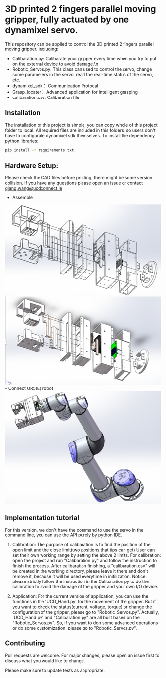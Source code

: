 # 3D printed 2 fingers parallel moving gripper, fully actuated by one dynamixel servo.

This repository can be applied to control the 3D printed 2 fingers parallel moving gripper.
Including:
- Calibaration.py: Calibarate your gripper every time when you try to put on the external device to avoid damage.\n
- Robotic_Servos.py: This class can used to control the servo, change some parameters in the servo, read the real-time status of the servo, etc.
- dynamixel_sdk： Communication Protocal
- Grasp_locater： Advanced application for intelligent grasping
- calibaration.csv: Calibaration file


## Installation
The installation of this project is simple, you can copy whole of this project folder to local. All required files are included in this folders,
so users don't have to configurate dynamixel sdk themselves. 
To install the dependency python libraries: 
```bash
pip install -r requirements.txt
```

## Hardware Setup:
Please check the CAD files before printing, there might be some version collision. If you have any questions please open an issue or contact qiang.wang@ucdconnect.ie
- Assemble
<img src="https://github.com/wq13552463699/3D_Printed_2_Fingers_Gripper/blob/main/CAD/Pictures/explosion%20view2.png" width="633" >
<img src="https://github.com/wq13552463699/3D_Printed_2_Fingers_Gripper/blob/main/CAD/Pictures/explosion%20view.png" width="633" >
- Connect UR5(E) robot
<img src="https://github.com/wq13552463699/3D_Printed_2_Fingers_Gripper/blob/main/CAD/Pictures/gripper%2Brobot.png" width="633" >


## Implementation tutorial
For this version, we don't have the command to use the servo in the command line, you can use the API purely by python IDE.
1. Calibration:
	The purpose of calibaration is to find the position of the open limit and the close limit(two positions that tips can get)
		User can set their own working range by setting the above 2 limits. For calibration: open the project and run 
		"Calibaration.py" and follow the instruction to finish the process. After calibaration finishing, a "calibaration.csv"
		will be created in the working directory, please leave it there and don't remove it, because it will be used everytime
		in initilization.
	Notice: please strictly follow the instruction in the Calibaration.py to do the calibration to avoid the damage of the gripper and your own I/O device.
	
2. Application:
	For the current version of application, you can use the functions in the 'UCD_Hand.py' for the movement of the gripper.
	But if you want to check the status(current, voltage, torque) or change the configuration of the gripper, please go to
	"Robotic_Servos.py". Actually, 'UCD_Hand.py' and "Calibaration.py" are all built based on the "Robotic_Servos.py". So, if
	you want to don some advanced operations or do some customization, please go to "Robotic_Servos.py".
	
## Contributing
Pull requests are welcome. For major changes, please open an issue first to discuss what you would like to change.

Please make sure to update tests as appropriate.
